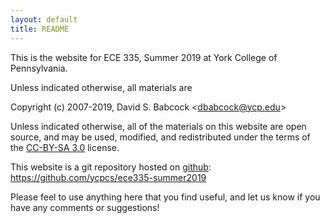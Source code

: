 ```yaml
---
layout: default
title: README
---
```


This is the website for ECE 335, Summer 2019 at York College of
Pennsylvania.

Unless indicated otherwise, all materials are

Copyright (c) 2007-2019, David S. Babcock &lt;<dbabcock@ycp.edu>&gt;

Unless indicated otherwise, all of the materials on this website
are open source, and may be used, modified, and redistributed
under the terms of the <a href="http://creativecommons.org/licenses/by-sa/3.0/us/">CC-BY-SA 3.0</a>
license.

This website is a git repository hosted on [github](https://github.com): <https://github.com/ycpcs/ece335-summer2019>

Please feel to use anything here that you find useful,
and let us know if you have any comments or suggestions!
